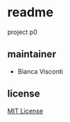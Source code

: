 # readme

project p0

## maintainer 

- Bianca Visconti

## license

[MIT License](https://github.com/2002-24-dotnet/p0-BiancaVisconti/blob/master/LICENSE)